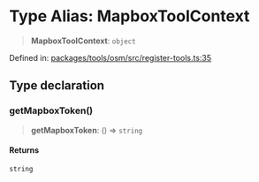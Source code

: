 # Type Alias: MapboxToolContext

> **MapboxToolContext**: `object`

Defined in: [packages/tools/osm/src/register-tools.ts:35](https://github.com/GeoDaCenter/openassistant/blob/0a6a7e7306d75a25dc968b3117f04cb7bd613bec/packages/tools/osm/src/register-tools.ts#L35)

## Type declaration

### getMapboxToken()

> **getMapboxToken**: () => `string`

#### Returns

`string`
